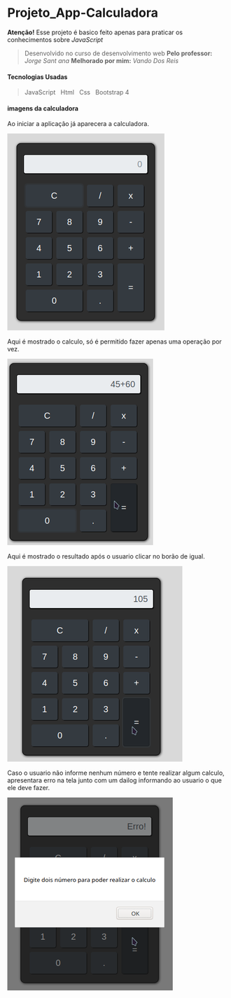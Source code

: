 # Projeto_App-Calculadora
**Atenção!** 
Esse projeto é basico feito apenas para praticar os conhecimentos sobre *JavaScript*

>Desenvolvido no curso de desenvolvimento web 
>**Pelo professor:** _Jorge Sant ana_
>**Melhorado por mim:** _Vando Dos Reis_

#### Tecnologias Usadas
> JavaScript
&nbsp;
 Html 
 &nbsp;
 Css 
 &nbsp;
 Bootstrap 4 


#### imagens da calculadora

Ao iniciar a aplicação já aparecera a calculadora.

![Calculadora](imagensCalculadora/calculadora1.png)

Aqui é mostrado o calculo, só é permitido fazer apenas uma operação por vez.

![Calculadora](imagensCalculadora/calculadora2.png)

Aqui é mostrado o resultado após o usuario clicar no borão de igual.

![Calculadora](imagensCalculadora/resultado_1.png)

Caso o usuario não informe nenhum número e tente realizar algum calculo, apresentara erro na tela junto com um dailog informando ao usuario o que ele deve fazer.

![Calculadora](imagensCalculadora/erro_1.png)

